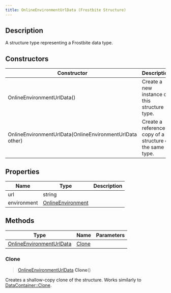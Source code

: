 ```yaml
---
title: OnlineEnvironmentUrlData (Frostbite Structure)
---
```

## Description

A structure type representing a Frostbite data type.

## Constructors

| Constructor                                              | Description                                              |
| -------------------------------------------------------- | -------------------------------------------------------- |
| OnlineEnvironmentUrlData()                               | Create a new instance of this structure type.            |
| OnlineEnvironmentUrlData(OnlineEnvironmentUrlData other) | Create a reference copy of a structure of the same type. |

## Properties

| Name        | Type                                   | Description |
| ----------- | -------------------------------------- | ----------- |
| url         | string                                 |             |
| environment | [OnlineEnvironment](OnlineEnvironment) |             |

## Methods

| Type                                                 | Name            | Parameters |
| ---------------------------------------------------- | --------------- | ---------- |
| [OnlineEnvironmentUrlData](OnlineEnvironmentUrlData) | [Clone](#clone) |            |

### Clone

> [OnlineEnvironmentUrlData](OnlineEnvironmentUrlData) **Clone**()

Creates a shallow-copy clone of the structure. Works similarly to [DataContainer::Clone](/vext/ref/cls/shr/datacontainer#clone).
